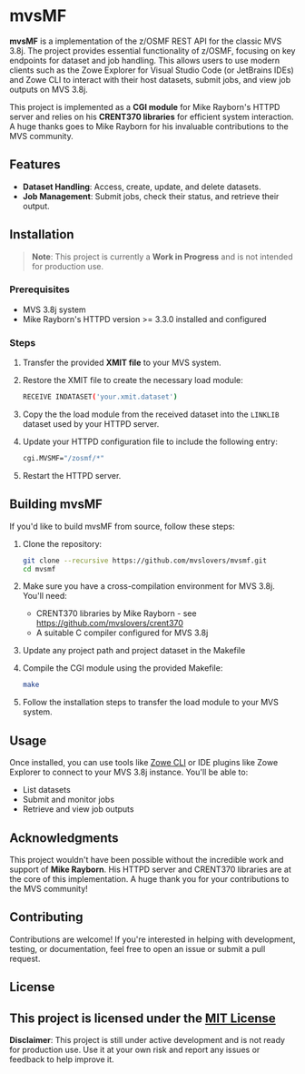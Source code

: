 
# mvsMF

**mvsMF** is a implementation of the z/OSMF REST API for the classic MVS 3.8j. The project provides essential functionality of z/OSMF, focusing on key endpoints for dataset and job handling. This allows users to use modern clients such as the Zowe Explorer for Visual Studio Code (or JetBrains IDEs) and Zowe CLI to interact with their host datasets, submit jobs, and view job outputs on MVS 3.8j.

This project is implemented as a **CGI module** for Mike Rayborn's HTTPD server and relies on his **CRENT370 libraries** for efficient system interaction. A huge thanks goes to Mike Rayborn for his invaluable contributions to the MVS community.

## Features

- **Dataset Handling**: Access, create, update, and delete datasets.
- **Job Management**: Submit jobs, check their status, and retrieve their output.

## Installation

> **Note**: This project is currently a **Work in Progress** and is not intended for production use.

### Prerequisites

- MVS 3.8j system
- Mike Rayborn's HTTPD version >= 3.3.0 installed and configured

### Steps

1. Transfer the provided **XMIT file** to your MVS system.
2. Restore the XMIT file to create the necessary load module:

   ```bash
   RECEIVE INDATASET('your.xmit.dataset') 
   ```

3. Copy the the load module from the received dataset into the `LINKLIB` dataset used by your HTTPD server.
4. Update your HTTPD configuration file to include the following entry:

   ```bash
   cgi.MVSMF="/zosmf/*"
   ```

5. Restart the HTTPD server.

## Building mvsMF

If you'd like to build mvsMF from source, follow these steps:

1. Clone the repository:

   ```bash
   git clone --recursive https://github.com/mvslovers/mvsmf.git
   cd mvsmf
   ```

2. Make sure you have a cross-compilation environment for MVS 3.8j. You'll need:
   - CRENT370 libraries by Mike Rayborn - see <https://github.com/mvslovers/crent370>
   - A suitable C compiler configured for MVS 3.8j

3. Update any project path and project dataset in the Makefile

4. Compile the CGI module using the provided Makefile:

   ```bash
   make
   ```

5. Follow the installation steps to transfer the load module to your MVS system.

## Usage

Once installed, you can use tools like [Zowe CLI](https://docs.zowe.org/stable/user-guide/cli-installcli.html) or IDE plugins like Zowe Explorer to connect to your MVS 3.8j instance. You'll be able to:

- List datasets
- Submit and monitor jobs
- Retrieve and view job outputs

## Acknowledgments

This project wouldn't have been possible without the incredible work and support of **Mike Rayborn**. His HTTPD server and CRENT370 libraries are at the core of this implementation. A huge thank you for your contributions to the MVS community!

## Contributing

Contributions are welcome! If you're interested in helping with development, testing, or documentation, feel free to open an issue or submit a pull request.

## License

This project is licensed under the [MIT License](LICENSE)
---

**Disclaimer**: This project is still under active development and is not ready for production use. Use it at your own risk and report any issues or feedback to help improve it.
